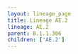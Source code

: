 ```yaml
---
layout: lineage_page
title: Lineage AE.2
lineage: AE.2
parent: B.1.1.306
children: ['AE.2']
---
```


